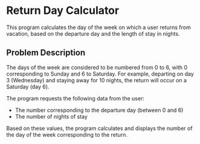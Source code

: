 # Return Day Calculator

This program calculates the day of the week on which a user returns from vacation, based on the departure day and the length of stay in nights.

## Problem Description

The days of the week are considered to be numbered from 0 to 6, with 0 corresponding to Sunday and 6 to Saturday. For example, departing on day 3 (Wednesday) and staying away for 10 nights, the return will occur on a Saturday (day 6).

The program requests the following data from the user:

* The number corresponding to the departure day (between 0 and 6)
* The number of nights of stay

Based on these values, the program calculates and displays the number of the day of the week corresponding to the return.

